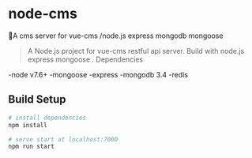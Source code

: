 # node-cms
🚀A cms server for vue-cms /node.js express mongodb mongoose 

> A Node.js project for vue-cms restful api server.
> Build with node.js express mongoose .
> Dependencies

-node v7.6+
-mongoose
-express
-mongodb 3.4
-redis

## Build Setup

``` bash
# install dependencies
npm install

# serve start at localhost:7000
npm run start
```
